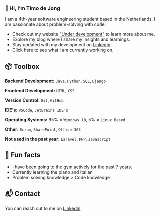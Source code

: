### 👋 Hi, I’m Timo de Jong
I am a 4th-year software engineering student based in the Netherlands, I am passionate about problem-solving with code.

* Check out my website ["Under development"]() to learn more about me.
* Explore my blog where I share my insights and learnings.
* Stay updated with my development on [LinkedIn]().
* Click here to see what I am currently working on.

## :package: Toolbox
**Backend Development:** `Java`, `Python`, `SQL`, `Django`  
  
**Frontend Development:** `HTML`, `CSS`  
  
**Version Control:** `Git`, `GitHub`  
  
**IDE's:** `VSCode`, `JetBrains IDE's`  
  
**Operating Systems:** 95% = `Windows 10`, 5% = `Linux Based`  
  
**Other:** `Scrum`, `SharePoint`, `Office 365`  
  
**Not used in the past year:** `Laravel`, `PHP`, `Javascript`  
  

## :memo: Fun facts
* I have been going to the gym actively for the past 7 years.
* Currently learning the piano and Italian
* Problem solving knowledge > Code knowledge

## :mailbox_with_mail: Contact
You can reach out to me on [LinkedIn]()

